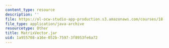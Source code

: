 ```yaml
---
content_type: resource
description: ''
file: https://ol-ocw-studio-app-production.s3.amazonaws.com/courses/18-03sc-differential-equations-fall-2011/1a955708a16e052b75973f8953fe6a72_MatrixVector.jar
file_type: application/java-archive
resourcetype: Other
title: MatrixVector.jar
uid: 1a955708-a16e-052b-7597-3f8953fe6a72
---
```

